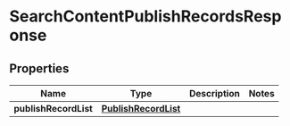 
# SearchContentPublishRecordsResponse

## Properties
Name | Type | Description | Notes
------------ | ------------- | ------------- | -------------
**publishRecordList** | [**PublishRecordList**](PublishRecordList.md) |  | 



